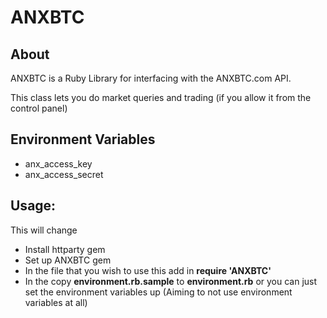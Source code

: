 # ANXBTC
## About
ANXBTC is a Ruby Library for interfacing with the ANXBTC.com API.

This class lets you do market queries and trading (if you allow it from the control panel)

## Environment Variables
* anx_access_key
* anx_access_secret

## Usage:
This will change

* Install httparty gem
* Set up ANXBTC gem
* In the file that you wish to use this add in **require 'ANXBTC'**
* In the copy **environment.rb.sample** to **environment.rb** or you can just set the environment variables up (Aiming to not use environment variables at all)
